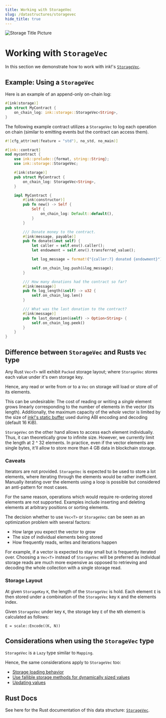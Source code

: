 ```yaml
---
title: Working with StorageVec
slug: /datastructures/storagevec
hide_title: true
---
```


![Storage Title Picture](/img/title/storage.svg)

# Working with `StorageVec`

In this section we demonstrate how to work with ink!'s
[`StorageVec`](https://docs.rs/ink_storage/5.0.0/ink_storage/struct.StorageVec.html).

## Example: Using a `StorageVec`

Here is an example of an append-only on-chain log:

```rust
#[ink(storage)]
pub struct MyContract {
    on_chain_log: ink::storage::StorageVec<String>,
}
```

The following example contract utilizes a `StorageVec` to log each operation on chain (similar to emitting events but the contract can access them).

```rust
#![cfg_attr(not(feature = "std"), no_std, no_main)]

#[ink::contract]
mod mycontract {
    use ink::prelude::{format, string::String};
    use ink::storage::StorageVec;

    #[ink(storage)]
    pub struct MyContract {
        on_chain_log: StorageVec<String>,
    }

    impl MyContract {
        #[ink(constructor)]
        pub fn new() -> Self {
            Self {
                on_chain_log: Default::default(),
            }
        }

        /// Donate money to the contract.
        #[ink(message, payable)]
        pub fn donate(&mut self) {
            let caller = self.env().caller();
            let endowment = self.env().transferred_value();

            let log_message = format!("{caller:?} donated {endowment}");

            self.on_chain_log.push(&log_message);
        }

        /// How many donations had the contract so far?
        #[ink(message)]
        pub fn log_length(&self) -> u32 {
            self.on_chain_log.len()
        }

        /// What was the last donation to the contract?
        #[ink(message)]
        pub fn last_donation(&self) -> Option<String> {
            self.on_chain_log.peek()
        }
    }
}

```

## Difference between `StorageVec` and Rusts `Vec` type

Any Rust `Vec<T>` will exhibit `Packed` storage layout; where
`StorageVec` stores each value under it's own storage key.

Hence, any read or write from or to a `Vec` on storage will load
or store _all_ of its elements.

This can be undesirable:
The cost of reading or writing a _single_ element grows linearly
corresponding to the number of elements in the vector (its length).
Additionally, the maximum capacity of the _whole_ vector is limited by
the size of [ink!'s static buffer](https://github.com/use-ink/ink/blob/master/ARCHITECTURE.md#communication-with-the-pallet)
used during ABI encoding and decoding (default 16 KiB).

`StorageVec` on the other hand allows to access each element individually.
Thus, it can theoretically grow to infinite size.
However, we currently limit the length at 2 ^ 32 elements. In practice,
even if the vector elements are single bytes, it'll allow to store
more than 4 GB data in blockchain storage.

### Caveats

Iterators are not provided. `StorageVec` is expected to be used to
store a lot elements, where iterating through the elements would be
rather inefficient. Manually iterating over the elements using a loop
is possible but considered an anti-pattern for most cases.

For the same reason, operations which would require re-ordering
stored elements are not supported. Examples include inserting and
deleting elements at arbitrary positions or sorting elements.

The decision whether to use `Vec<T>` or `StorageVec` can be seen as an
optimization problem with several factors:
* How large you expect the vector to grow
* The size of individual elements being stored
* How frequently reads, writes and iterations happen

For example, if a vector is expected to stay small but is frequently
iterated over. Choosing a `Vec<T>` instead of `StorageVec` will be
preferred as individual storage reads are much more expensive as
opposed to retrieving and decoding the whole collection with a single
storage read.

### Storage Layout

At given `StorageKey` `K`, the length of the `StorageVec` is hold.
Each element `E` is then stored under a combination of the `StorageVec`
key `K` and the elements index.

Given `StorageVec` under key `K`, the storage key `E` of the `N`th
element is calculated as follows:

`E = scale::Encode((K, N))`

## Considerations when using the `StorageVec` type

`StorageVec` is a `Lazy` type similar to `Mapping`.

Hence, the same considerations apply to `StorageVec` too:
- [Storage loading behavior](../datastructures/mapping.md#storage-loading-behavior)
- [Use fallible storage methods for dynamically sized values](../datastructures/mapping.md#use-fallible-storage-methods-for-dynamically-sized-values)
- [Updating values](../datastructures/mapping.md#updating-values)

## Rust Docs

See here for the Rust documentation of this data structure:
[`StorageVec`](https://docs.rs/ink_storage/5.0.0/ink_storage/struct.StorageVec.html).
